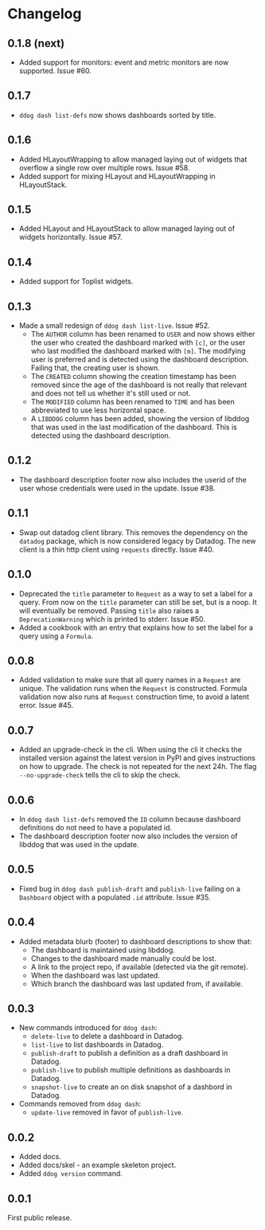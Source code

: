 # Changelog

## 0.1.8 (next)

- Added support for monitors: event and metric monitors are now supported. Issue
  #60.

## 0.1.7

- `ddog dash list-defs` now shows dashboards sorted by title.

## 0.1.6

- Added HLayoutWrapping to allow managed laying out of widgets that overflow a
  single row over multiple rows. Issue #58.
- Added support for mixing HLayout and HLayoutWrapping in HLayoutStack.

## 0.1.5

- Added HLayout and HLayoutStack to allow managed laying out of widgets
  horizontally. Issue #57.

## 0.1.4

- Added support for Toplist widgets.

## 0.1.3

- Made a small redesign of `ddog dash list-live`. Issue #52.
  - The `AUTHOR` column has been renamed to `USER` and now shows either the user
    who created the dashboard marked with `[c]`, or the user who last modified
    the dashboard marked with `[m]`. The modifying user is preferred and is
    detected using the dashboard description. Failing that, the creating user is
    shown.
  - The `CREATED` column showing the creation timestamp has been removed since
    the age of the dashboard is not really that relevant and does not tell us
    whether it's still used or not.
  - The `MODIFIED` column has been renamed to `TIME` and has been abbreviated to
    use less horizontal space.
  - A `LIBDDOG` column has been added, showing the version of libddog that was
    used in the last modification of the dashboard. This is detected using the
    dashboard description.

## 0.1.2

- The dashboard description footer now also includes the userid of the user
  whose credentials were used in the update. Issue #38.

## 0.1.1

- Swap out datadog client library. This removes the dependency on the `datadog`
  package, which is now considered legacy by Datadog. The new client is a thin
  http client using `requests` directly. Issue #40.

## 0.1.0

- Deprecated the `title` parameter to `Request` as a way to set a label for a
  query. From now on the `title` parameter can still be set, but is a noop. It
  will eventually be removed. Passing `title` also raises a `DeprecationWarning`
  which is printed to stderr. Issue #50.
- Added a cookbook with an entry that explains how to set the label for a query
  using a `Formula`.

## 0.0.8

- Added validation to make sure that all query names in a `Request` are unique.
  The validation runs when the `Request` is constructed. Formula validation now
  also runs at `Request` construction time, to avoid a latent error. Issue #45.

## 0.0.7

- Added an upgrade-check in the cli. When using the cli it checks the installed
  version against the latest version in PyPI and gives instructions on how to
  upgrade. The check is not repeated for the next 24h. The flag
  `--no-upgrade-check` tells the cli to skip the check.

## 0.0.6

- In `ddog dash list-defs` removed the `ID` column because dashboard
  definitions do not need to have a populated id.
- The dashboard description footer now also includes the version of libddog that
  was used in the update.

## 0.0.5

- Fixed bug in `ddog dash publish-draft` and `publish-live` failing on a
  `Dashboard` object with a populated `.id` attribute. Issue #35.

## 0.0.4

- Added metadata blurb (footer) to dashboard descriptions to show that:
    - The dashboard is maintained using libddog.
    - Changes to the dashboard made manually could be lost.
    - A link to the project repo, if available (detected via the git remote).
    - When the dashboard was last updated.
    - Which branch the dashboard was last updated from, if available.

## 0.0.3

- New commands introduced for `ddog dash`:
    - `delete-live` to delete a dashboard in Datadog.
    - `list-live` to list dashboards in Datadog.
    - `publish-draft` to publish a definition as a draft dashboard in Datadog.
    - `publish-live` to publish multiple definitions as dashboards in Datadog.
    - `snapshot-live` to create an on disk snapshot of a dashbord in Datadog.
- Commands removed from `ddog dash`:
    - `update-live` removed in favor of `publish-live`.

## 0.0.2

- Added docs.
- Added docs/skel - an example skeleton project.
- Added `ddog version` command.

## 0.0.1

First public release.

